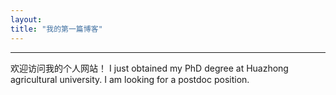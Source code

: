 ```yaml
---
layout: 
title: "我的第一篇博客"
---
```

---
欢迎访问我的个人网站！
I just obtained my PhD degree at Huazhong agricultural university. I am looking for a postdoc position.
